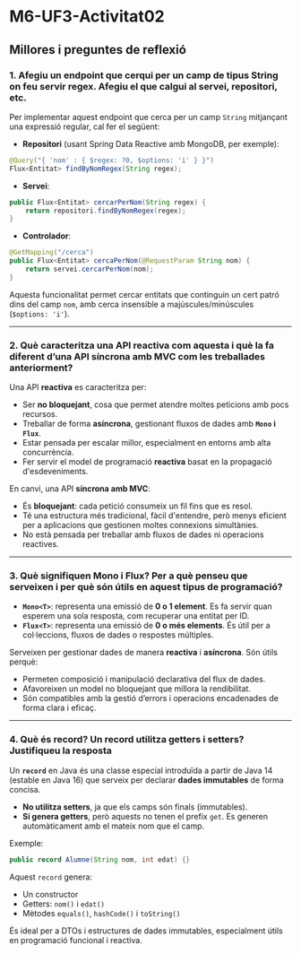 # M6-UF3-Activitat02
## Millores i preguntes de reflexió

### 1. Afegiu un endpoint que cerqui per un camp de tipus String on feu servir regex. Afegiu el que calgui al servei, repositori, etc.

Per implementar aquest endpoint que cerca per un camp `String` mitjançant una expressió regular, cal fer el següent:

- **Repositori** (usant Spring Data Reactive amb MongoDB, per exemple):

```java
@Query("{ 'nom' : { $regex: ?0, $options: 'i' } }")
Flux<Entitat> findByNomRegex(String regex);
```

- **Servei**:

```java
public Flux<Entitat> cercarPerNom(String regex) {
    return repositori.findByNomRegex(regex);
}
```

- **Controlador**:

```java
@GetMapping("/cerca")
public Flux<Entitat> cercaPerNom(@RequestParam String nom) {
    return servei.cercarPerNom(nom);
}
```

Aquesta funcionalitat permet cercar entitats que continguin un cert patró dins del camp `nom`, amb cerca insensible a majúscules/minúscules (`$options: 'i'`).

---

### 2. Què caracteritza una API reactiva com aquesta i què la fa diferent d’una API síncrona amb MVC com les treballades anteriorment?

Una API **reactiva** es caracteritza per:

- Ser **no bloquejant**, cosa que permet atendre moltes peticions amb pocs recursos.
- Treballar de forma **asíncrona**, gestionant fluxos de dades amb **`Mono` i `Flux`**.
- Estar pensada per escalar millor, especialment en entorns amb alta concurrència.
- Fer servir el model de programació **reactiva** basat en la propagació d'esdeveniments.

En canvi, una API **síncrona amb MVC**:

- És **bloquejant**: cada petició consumeix un fil fins que es resol.
- Té una estructura més tradicional, fàcil d'entendre, però menys eficient per a aplicacions que gestionen moltes connexions simultànies.
- No està pensada per treballar amb fluxos de dades ni operacions reactives.

---

### 3. Què signifiquen Mono i Flux? Per a què penseu que serveixen i per què són útils en aquest tipus de programació?

- **`Mono<T>`**: representa una emissió de **0 o 1 element**. Es fa servir quan esperem una sola resposta, com recuperar una entitat per ID.
- **`Flux<T>`**: representa una emissió de **0 o més elements**. És útil per a col·leccions, fluxos de dades o respostes múltiples.

Serveixen per gestionar dades de manera **reactiva** i **asíncrona**. Són útils perquè:

- Permeten composició i manipulació declarativa del flux de dades.
- Afavoreixen un model no bloquejant que millora la rendibilitat.
- Són compatibles amb la gestió d’errors i operacions encadenades de forma clara i eficaç.

---

### 4. Què és record? Un record utilitza getters i setters? Justifiqueu la resposta

Un **`record`** en Java és una classe especial introduïda a partir de Java 14 (estable en Java 16) que serveix per declarar **dades immutables** de forma concisa.

- **No utilitza setters**, ja que els camps són finals (immutables).
- **Sí genera getters**, però aquests no tenen el prefix `get`. Es generen automàticament amb el mateix nom que el camp.

Exemple:

```java
public record Alumne(String nom, int edat) {}
```

Aquest `record` genera:

- Un constructor
- Getters: `nom()` i `edat()`
- Mètodes `equals()`, `hashCode()` i `toString()`

És ideal per a DTOs i estructures de dades immutables, especialment útils en programació funcional i reactiva.
